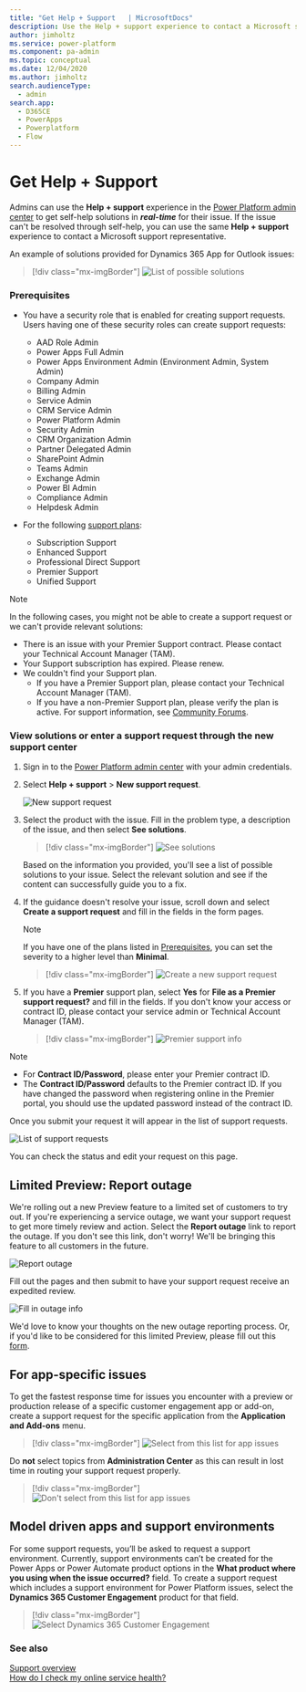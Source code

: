 ```yaml
---
title: "Get Help + Support   | MicrosoftDocs"
description: Use the Help + support experience to contact a Microsoft support representative to get resolution for your issue.
author: jimholtz
ms.service: power-platform
ms.component: pa-admin
ms.topic: conceptual
ms.date: 12/04/2020
ms.author: jimholtz 
search.audienceType: 
  - admin
search.app:
  - D365CE
  - PowerApps
  - Powerplatform
  - Flow
---
```

# Get Help + Support 

Admins can use the **Help + support** experience in the [Power Platform admin center](admin-documentation.md) to get self-help solutions in ***real-time*** for their issue. If the issue can't be resolved through self-help, you can use the same **Help + support** experience to contact a Microsoft support representative. 

An example of solutions provided for Dynamics 365 App for Outlook issues:

> [!div class="mx-imgBorder"] 
> ![List of possible solutions](media/support-solutions-list.png "List of possible solutions")

### Prerequisites

- You have a security role that is enabled for creating support requests. Users having one of these security roles can create support requests:

  - AAD Role Admin
  - Power Apps Full Admin
  - Power Apps Environment Admin (Environment Admin, System Admin)
  - Company Admin
  - Billing Admin
  - Service Admin
  - CRM Service Admin
  - Power Platform Admin  
  - Security Admin
  - CRM Organization Admin
  - Partner Delegated Admin
  - SharePoint Admin
  - Teams Admin
  - Exchange Admin
  - Power BI Admin
  - Compliance Admin
  - Helpdesk Admin

- For the following [support plans](https://www.microsoft.com/dynamics365/support):
   
  - Subscription Support
  - Enhanced Support
  - Professional Direct Support
  - Premier Support
  - Unified Support

> [!NOTE]
> In the following cases, you might not be able to create a support request or we can't provide relevant solutions:
> 
> - There is an issue with your Premier Support contract. Please contact your Technical Account Manager (TAM).
> - Your Support subscription has expired. Please renew.
> - We couldn't find your Support plan. 
>   - If you have a Premier Support plan, please contact your Technical Account Manager (TAM).
>   - If you have a non-Premier Support plan, please verify the plan is active. For support information, see [Community Forums](https://community.dynamics.com/f).


### View solutions or enter a support request through the new support center

1. Sign in to the [Power Platform admin center](https://admin.powerplatform.microsoft.com/) with your admin credentials.

2. Select **Help + support** > **New support request**.

   ![New support request](media/new-support-request.png "New support request")

3. Select the product with the issue. Fill in the problem type, a description of the issue, and then select **See solutions**.

   > [!div class="mx-imgBorder"] 
   > ![See solutions](media/create-support-ticket.png "See solutions")

   Based on the information you provided, you'll see a list of possible solutions to your issue. Select the relevant solution and see if the content can successfully guide you to a fix. 

4. If the guidance doesn't resolve your issue, scroll down and select **Create a support request** and fill in the fields in the form pages.

   > [!NOTE]
   > If you have one of the plans listed in [Prerequisites](#prerequisites), you can set the severity to a higher level than **Minimal**.

   > [!div class="mx-imgBorder"] 
   > ![Create a new support request](media/support-request-page2.png "Create a new support request")

5. If you have a **Premier** support plan, select **Yes** for **File as a Premier support request?** and fill in the fields. If you don't know your access or contract ID, please contact your service admin or Technical Account Manager (TAM).

   > [!div class="mx-imgBorder"] 
   > ![Premier support info](media/premier-support.png "Premier support info")

> [!NOTE]
> - For **Contract ID/Password**, please enter your Premier contract ID. 
> - The **Contract ID/Password** defaults to the Premier contract ID. If you have changed the password when registering online in the Premier portal, you should use the updated password instead of the contract ID.

Once you submit your request it will appear in the list of support requests.

![List of support requests](media/support-ticket-list.png "List of support requests")

You can check the status and edit your request on this page.
  
## Limited Preview: Report outage
We're rolling out a new Preview feature to a limited set of customers to try out. If you're experiencing a service outage, we want your support request to get more timely review and action. Select the **Report outage** link to report the outage. If you don't see this link, don't worry! We'll be bringing this feature to all customers in the future.

![Report outage](media/new-report-outage.png "Report outage")

Fill out the pages and then submit to have your support request receive an expedited review.

![Fill in outage info](media/report-outage-page-one.png "Fill in outage info")

We'd love to know your thoughts on the new outage reporting process. Or, if you'd like to be considered for this limited Preview, please fill out this [form](https://forms.office.com/Pages/ResponsePage.aspx?id=v4j5cvGGr0GRqy180BHbR-5Axi2KMXdNi_1eF9P36tZUN1FUQkJLNVBZVVlOSVk0T0tIQTBIMk9VOC4u).

## For app-specific issues
To get the fastest response time for issues you encounter with a preview or production release of a specific customer engagement app or add-on, create a support request for the specific application from the **Application and Add-ons** menu.   

> [!div class="mx-imgBorder"] 
> ![Select from this list for app issues](media/support-use-applications-addons.png "Select from this list for app issues")

Do **not** select topics from **Administration Center** as this can result in lost time in routing your support request properly. 

> [!div class="mx-imgBorder"] 
> ![Don't select from this list for app issues](media/support-dont-use-administration-center.png "Don't select from this list for app issues")

## Model driven apps and support environments
For some support requests, you’ll be asked to request a support environment. Currently, support environments can’t be created for the Power Apps or Power Automate product options in the **What product where you using when the issue occurred?** field. To create a support request which includes a support environment for Power Platform issues, select the **Dynamics 365 Customer Engagement** product for that field.

> [!div class="mx-imgBorder"] 
> ![Select Dynamics 365 Customer Engagement](media/new-support-request-ce-product.png "Select Dynamics 365 Customer Engagement")

### See also
[Support overview](support-overview.md)<br />
[How do I check my online service health?](check-online-service-health.md)
